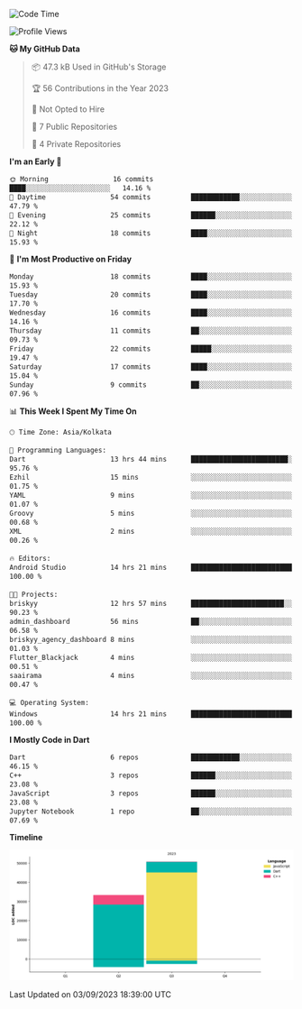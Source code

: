 <!--START_SECTION:waka-->
![Code Time](http://img.shields.io/badge/Code%20Time-151%20hrs%2059%20mins-blue)

![Profile Views](http://img.shields.io/badge/Profile%20Views-1-blue)

**🐱 My GitHub Data** 

> 📦 47.3 kB Used in GitHub's Storage 
 > 
> 🏆 56 Contributions in the Year 2023
 > 
> 🚫 Not Opted to Hire
 > 
> 📜 7 Public Repositories 
 > 
> 🔑 4 Private Repositories 
 > 
**I'm an Early 🐤** 

```text
🌞 Morning                16 commits          ████░░░░░░░░░░░░░░░░░░░░░   14.16 % 
🌆 Daytime                54 commits          ████████████░░░░░░░░░░░░░   47.79 % 
🌃 Evening                25 commits          ██████░░░░░░░░░░░░░░░░░░░   22.12 % 
🌙 Night                  18 commits          ████░░░░░░░░░░░░░░░░░░░░░   15.93 % 
```
📅 **I'm Most Productive on Friday** 

```text
Monday                   18 commits          ████░░░░░░░░░░░░░░░░░░░░░   15.93 % 
Tuesday                  20 commits          ████░░░░░░░░░░░░░░░░░░░░░   17.70 % 
Wednesday                16 commits          ████░░░░░░░░░░░░░░░░░░░░░   14.16 % 
Thursday                 11 commits          ██░░░░░░░░░░░░░░░░░░░░░░░   09.73 % 
Friday                   22 commits          █████░░░░░░░░░░░░░░░░░░░░   19.47 % 
Saturday                 17 commits          ████░░░░░░░░░░░░░░░░░░░░░   15.04 % 
Sunday                   9 commits           ██░░░░░░░░░░░░░░░░░░░░░░░   07.96 % 
```


📊 **This Week I Spent My Time On** 

```text
🕑︎ Time Zone: Asia/Kolkata

💬 Programming Languages: 
Dart                     13 hrs 44 mins      ████████████████████████░   95.76 % 
Ezhil                    15 mins             ░░░░░░░░░░░░░░░░░░░░░░░░░   01.75 % 
YAML                     9 mins              ░░░░░░░░░░░░░░░░░░░░░░░░░   01.07 % 
Groovy                   5 mins              ░░░░░░░░░░░░░░░░░░░░░░░░░   00.68 % 
XML                      2 mins              ░░░░░░░░░░░░░░░░░░░░░░░░░   00.26 % 

🔥 Editors: 
Android Studio           14 hrs 21 mins      █████████████████████████   100.00 % 

🐱‍💻 Projects: 
briskyy                  12 hrs 57 mins      ███████████████████████░░   90.23 % 
admin_dashboard          56 mins             ██░░░░░░░░░░░░░░░░░░░░░░░   06.58 % 
briskyy_agency_dashboard 8 mins              ░░░░░░░░░░░░░░░░░░░░░░░░░   01.03 % 
Flutter_Blackjack        4 mins              ░░░░░░░░░░░░░░░░░░░░░░░░░   00.51 % 
saairama                 4 mins              ░░░░░░░░░░░░░░░░░░░░░░░░░   00.47 % 

💻 Operating System: 
Windows                  14 hrs 21 mins      █████████████████████████   100.00 % 
```

**I Mostly Code in Dart** 

```text
Dart                     6 repos             ████████████░░░░░░░░░░░░░   46.15 % 
C++                      3 repos             ██████░░░░░░░░░░░░░░░░░░░   23.08 % 
JavaScript               3 repos             ██████░░░░░░░░░░░░░░░░░░░   23.08 % 
Jupyter Notebook         1 repo              ██░░░░░░░░░░░░░░░░░░░░░░░   07.69 % 
```



**Timeline**

![Lines of Code chart](https://raw.githubusercontent.com/sairam030/sairam030/main/assets/bar_graph.png)


 Last Updated on 03/09/2023 18:39:00 UTC
<!--END_SECTION:waka-->
